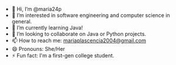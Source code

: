 - 👋 Hi, I’m @maria24p
- 👀 I’m interested in software engineering and computer science in general. 
- 🌱 I’m currently learning Java!
- 💞️ I’m looking to collaborate on Java or Python projects.
- 📫 How to reach me: mariaplascencia2004@gmail.com
- 😄 Pronouns: She/Her
- ⚡ Fun fact: I'm a first-gen college student.

<!---
maria24p/maria24p is a ✨ special ✨ repository because its `README.md` (this file) appears on your GitHub profile.
You can click the Preview link to take a look at your changes.
--->
